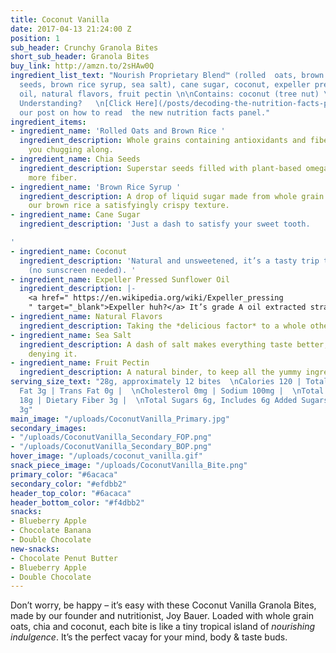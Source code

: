 ```yaml
---
title: Coconut Vanilla
date: 2017-04-13 21:24:00 Z
position: 1
sub_header: Crunchy Granola Bites
short_sub_header: Granola Bites
buy_link: http://amzn.to/2sHAw0Q
ingredient_list_text: "Nourish Proprietary Blend™ (rolled  oats, brown rice, chia
  seeds, brown rice syrup, sea salt), cane sugar, coconut, expeller pressed sunflower
  oil, natural flavors, fruit pectin \n\nContains: coconut (tree nut) \n\nNeed Help
  Understanding?   \n[Click Here](/posts/decoding-the-nutrition-facts-panel) to read
  our post on how to read  the new nutrition facts panel."
ingredient_items:
- ingredient_name: 'Rolled Oats and Brown Rice '
  ingredient_description: Whole grains containing antioxidants and fiber that keep
    you chugging along.
- ingredient_name: Chia Seeds
  ingredient_description: Superstar seeds filled with plant-based omega-3 fats and
    more fiber.
- ingredient_name: 'Brown Rice Syrup '
  ingredient_description: A drop of liquid sugar made from whole grain rice, giving
    our brown rice a satisfyingly crispy texture.
- ingredient_name: Cane Sugar
  ingredient_description: 'Just a dash to satisfy your sweet tooth.

'
- ingredient_name: Coconut
  ingredient_description: 'Natural and unsweetened, it’s a tasty trip to the tropics
    (no sunscreen needed). '
- ingredient_name: Expeller Pressed Sunflower Oil
  ingredient_description: |-
    <a href=" https://en.wikipedia.org/wiki/Expeller_pressing
    " target="_blank">Expeller huh?</a> It’s grade A oil extracted straight from sunflower seeds without using chemicals.
- ingredient_name: Natural Flavors
  ingredient_description: Taking the *delicious factor* to a whole other level.
- ingredient_name: Sea Salt
  ingredient_description: A dash of salt makes everything taste better, there’s no
    denying it.
- ingredient_name: Fruit Pectin
  ingredient_description: A natural binder, to keep all the yummy ingredients together.
serving_size_text: "28g, approximately 12 bites  \nCalories 120 | Total Fat 5g |   \nSaturated
  Fat 3g | Trans Fat 0g |  \nCholesterol 0mg | Sodium 100mg |  \nTotal Carbohydrate
  18g | Dietary Fiber 3g |  \nTotal Sugars 6g, Includes 6g Added Sugars |  \nProtein
  3g"
main_image: "/uploads/CoconutVanilla_Primary.jpg"
secondary_images:
- "/uploads/CoconutVanilla_Secondary_FOP.png"
- "/uploads/CoconutVanilla_Secondary_BOP.png"
hover_image: "/uploads/coconut_vanilla.gif"
snack_piece_image: "/uploads/CoconutVanilla_Bite.png"
primary_color: "#6acaca"
secondary_color: "#efdbb2"
header_top_color: "#6acaca"
header_bottom_color: "#f4dbb2"
snacks:
- Blueberry Apple
- Chocolate Banana
- Double Chocolate
new-snacks:
- Chocolate Penut Butter
- Blueberry Apple
- Double Chocolate
---
```


Don’t worry, be happy – it’s easy with these Coconut Vanilla Granola Bites, made by our founder and nutritionist, Joy Bauer. Loaded with whole grain oats, chia and coconut, each bite is like a tiny tropical island of *nourishing indulgence*. It’s the perfect vacay for your mind, body & taste buds.